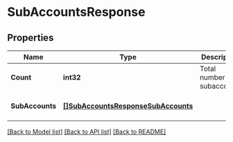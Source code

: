 # SubAccountsResponse

## Properties
Name | Type | Description | Notes
------------ | ------------- | ------------- | -------------
**Count** | **int32** | Total number of subaccounts | [optional] [default to null]
**SubAccounts** | [**[]SubAccountsResponseSubAccounts**](subAccountsResponse_subAccounts.md) |  | [optional] [default to null]

[[Back to Model list]](../README.md#documentation-for-models) [[Back to API list]](../README.md#documentation-for-api-endpoints) [[Back to README]](../README.md)



